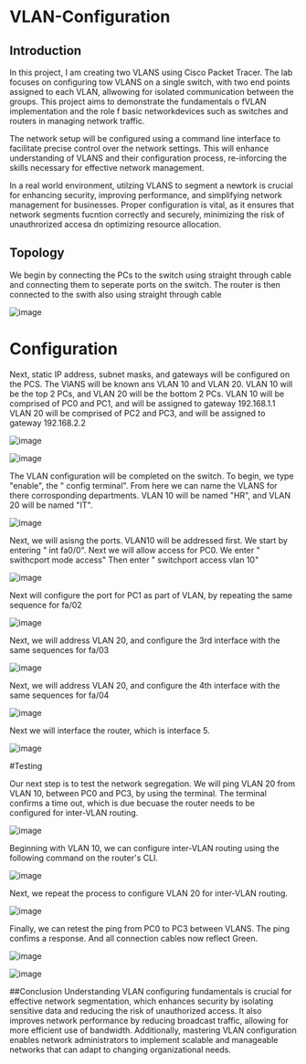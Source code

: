 # VLAN-Configuration



## Introduction

In this project, I am creating two VLANS using Cisco Packet Tracer. The lab focuses on configuring tow VLANS on a single switch, with two end points assigned to each VLAN, allwowing for isolated communication between the groups. This project aims to demonstrate
the fundamentals o fVLAN implementation and the role f basic networkdevices such as switches and routers in managing network traffic.

The network setup will be configured  using a command line interface to facilitate precise control over the network settings. This will enhance understanding of VLANS and their configuration process, re-inforcing the skills necessary for effective network management.

In a real world environment, utilzing VLANS to segment a newtork is crucial for enhancing security, improving performance, and simplifying network management for businesses. Proper configuration is vital, as it ensures that network segments fucntion correctly and 
securely, minimizing the risk of unauthrorized accesa dn optimizing resource allocation.


## Topology

We begin by connecting the PCs to the switch using straight through cable and connecting them to seperate ports on the switch. The router is then connected to the swith also using straight through cable




![image](https://github.com/user-attachments/assets/caae3b50-8114-4c21-85ed-de4a7647c1d4)


# Configuration

Next, static IP address, subnet masks, and gateways will be configured on the PCS. The VlANS will be known ans VLAN 10 and VLAN 20. VLAN 10 will be the top 2 PCs, and VLAN 20 will be the bottom 2 PCs.
VLAN 10 will be comprised of PC0 and PC1, and will be assigned to gateway 192.168.1.1
VLAN 20 will be comprised of PC2 and PC3, and will be assigned to gateway 192.168.2.2


![image](https://github.com/user-attachments/assets/24918b38-41f7-4465-8c9d-558fa3184e3a)



![image](https://github.com/user-attachments/assets/7a40887d-896a-41dc-bb26-d65ce37a256d)



The VLAN configuration will be completed on the switch. To begin, we type "enable", the " config terminal".   From here we can name the VLANS for there corrosponding departments.
VLAN 10 will be named "HR", and VLAN 20 will be named "IT".



![image](https://github.com/user-attachments/assets/4ba40171-f41f-4d9a-8cb0-9dafdcdce6a6)


Next, we will asisng the ports. VLAN10 will be addressed first. We start by entering " int fa0/0". 
Next we will allow access for PC0. 
We enter " swithcport mode access"
Then enter " switchport access vlan 10"






![image](https://github.com/user-attachments/assets/9d5acd77-e445-4896-80a8-3b107b7e81a1)

Next will configure the port for PC1 as part of VLAN, by repeating the same sequence for fa/02




![image](https://github.com/user-attachments/assets/d1695d20-06a4-4ceb-8084-54a361b399ce)



Next, we will address VLAN 20, and configure the 3rd interface with the same sequences for fa/03



![image](https://github.com/user-attachments/assets/2b500b54-bb49-4b25-96b8-63c63e151943)



Next, we will address VLAN 20, and configure the 4th interface with the same sequences for fa/04




![image](https://github.com/user-attachments/assets/8daa56df-1f2a-4d44-81d1-63dacb85ede1)


Next we will interface the router, which is interface 5. 




![image](https://github.com/user-attachments/assets/69f57b1c-e559-4d8d-b4e7-09374453d935)


#Testing

Our next step is to test the network segregation. We will ping VLAN 20 from VLAN 10, between PC0 and PC3, by  using the terminal. The terminal confirms a time out, which is due becuase the router needs to be configured for inter-VLAN routing.



![image](https://github.com/user-attachments/assets/cbb340cf-83cb-4ca2-a7f5-0ccf1ed3dad3)




Beginning with VLAN 10, we can configure inter-VLAN routing using the following command on the router's CLI.




 ![image](https://github.com/user-attachments/assets/45079ee1-a092-4d8d-b60e-c776132971b0)



 Next, we repeat the process to configure VLAN 20 for inter-VLAN routing.

 

  ![image](https://github.com/user-attachments/assets/4dc0e05a-ef0e-45db-8d32-867df5670f5c)




Finally, we can retest the ping from PC0 to PC3 between VLANS. The ping confims a response. And all connection cables now reflect Green.





![image](https://github.com/user-attachments/assets/2e6b0533-0b5b-4af9-b1aa-d4a4177e1182)











![image](https://github.com/user-attachments/assets/95307e14-3b60-43b3-ad2e-00cc65519801)


##Conclusion
Understanding VLAN configuring fundamentals is crucial for effective network segmentation, which enhances security by isolating sensitive data and reducing the risk of unauthorized access. It also improves network performance by reducing broadcast traffic,
allowing for more efficient use of bandwidth. Additionally, mastering VLAN configuration enables network administrators to implement scalable and manageable networks that can adapt to changing organizational needs.








































































































































